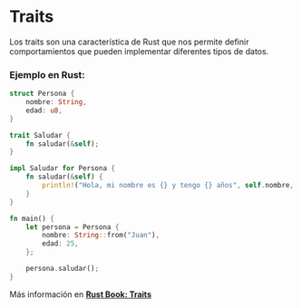 # Traits
Los traits son una característica de Rust que nos permite definir comportamientos que pueden 
implementar diferentes tipos de datos.

### Ejemplo en Rust:
```rust
struct Persona {
    nombre: String,
    edad: u8,
}

trait Saludar {
    fn saludar(&self);
}

impl Saludar for Persona {
    fn saludar(&self) {
        println!("Hola, mi nombre es {} y tengo {} años", self.nombre, self.edad);
    }
}

fn main() {
    let persona = Persona {
        nombre: String::from("Juan"),
        edad: 25,
    };

    persona.saludar();
}
```

Más información en [**Rust Book: Traits**](https://book.rustlang-es.org/rust-book-es/ch10-02-traits.html)